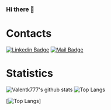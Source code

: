 ### Hi there 👋

# Contacts
[![Linkedin Badge](https://img.shields.io/badge/linkedin-blue?style=for-the-badge&logo=linkedin)](https://www.linkedin.com/in/valentinaskaminskas/)
[![Mail Badge](https://img.shields.io/badge/valentk777@gmail.com-c14438?style=for-the-badge&logo=Gmail&logoColor=white&link=mailto:valentk777@gmail.com)](mailto:valentk777@gmail.com)

# Statistics
![Valentk777's github stats](https://github-readme-stats.vercel.app/api?username=valentk777&show_icons=true&theme=tokyonight)
![Top Langs](https://github-readme-stats.vercel.app/api/top-langs/?username=valentk777&langs_count=5&hide=javascript,html,css,assembly,batchfile,objective-c&layout=compact&theme=tokyonight)

[![Top Langs](https://github-readme-stats.vercel.app/api/top-langs/?username=valentk777&layout=compact)]

<!--
**valentk777/valentk777** is a ✨ _special_ ✨ repository because its `README.md` (this file) appears on your GitHub profile.

Here are some ideas to get you started:

- 🔭 I’m currently working on ...
- 🌱 I’m currently learning ...
- 👯 I’m looking to collaborate on ...
- 🤔 I’m looking for help with ...
- 💬 Ask me about ...
- 📫 How to reach me: ...
- 😄 Pronouns: ...
- ⚡ Fun fact: ...
-->
